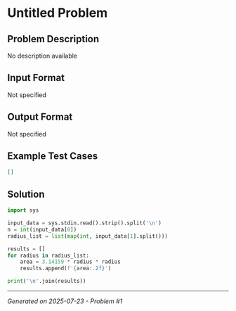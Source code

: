# Untitled Problem

## Problem Description
No description available

## Input Format
Not specified

## Output Format
Not specified

## Example Test Cases
```json
[]
```

## Solution
```python
import sys

input_data = sys.stdin.read().strip().split('\n')
n = int(input_data[0])
radius_list = list(map(int, input_data[1].split()))

results = []
for radius in radius_list:
    area = 3.14159 * radius * radius
    results.append(f'{area:.2f}')

print('\n'.join(results))
```

---
*Generated on 2025-07-23 - Problem #1*